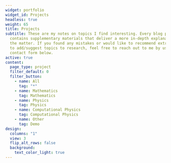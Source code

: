 ```yaml
---
widget: portfolio
widget_id: Projects
headless: true
weight: 65
title: Projects
subtitle: These are my notes on topics I find interesting. Every blog post
  contains supplementary materials that deliver a more in-depth explanation of
  the matter. If you found any mistakes or would like to recommend extra content
  to add/suggest topics to research, feel free to reach out to me by using the
  contact form below.
active: true
content:
  page_type: project
  filter_default: 0
  filter_button:
    - name: All
      tag: "*"
    - name: Mathematics
      tag: Mathematics
    - name: Physics
      tag: Physics
    - name: Computational Physics
      tag: Computational Physics
    - name: Other
      tag: Demo
design:
  columns: "1"
  view: 3
  flip_alt_rows: false
  background:
    text_color_light: true
---
```

